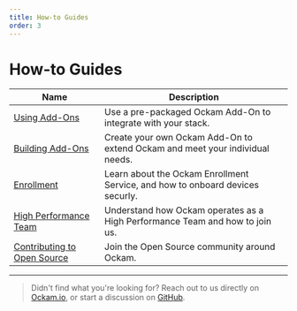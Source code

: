 ```yaml
---
title: How-to Guides
order: 3
---
```


# How-to Guides

| Name | Description |
| ------------------------------- | ----------------------------------------------------------------------|
| [Using Add-Ons](/learn/how-to-guides/using-add-ons) | Use a pre-packaged Ockam Add-On to integrate with your stack. |
| [Building Add-Ons](/learn/how-to-guides/building-add-ons) | Create your own Ockam Add-On to extend Ockam and meet your individual needs. |
| [Enrollment](/learn/how-to-guides/enrollment) | Learn about the Ockam Enrollment Service, and how to onboard devices securly. |
| [High Performance Team](/learn/how-to-guides/high-performance-team) | Understand how Ockam operates as a High Performance Team and how to join us. |
| [Contributing to Open Source](/learn/how-to-guides/contributing) | Join the Open Source community around Ockam. |

---

> Didn't find what you're looking for? Reach out to us directly on [Ockam.io](https://ockam.io), or start a discussion on [GitHub](https://github.com/ockam-network/ockam/discussions).